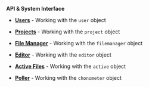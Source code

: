 **API & System Interface**

* **[Users](/docs/api/components/user)** - Working with the `user` object

* **[Projects](/docs/api/components/project)** - Working with the `project` object

* **[File Manager](/docs/api/components/filemanager)** - Working with the `filemanager` object

* **[Editor](/docs/api/components/editor)** - Working with the `editor` object

* **[Active Files](/docs/api/components/active)** - Working with the `active` object

* **[Poller](/docs/api/components/chonometer)** - Working with the `chonometer` object